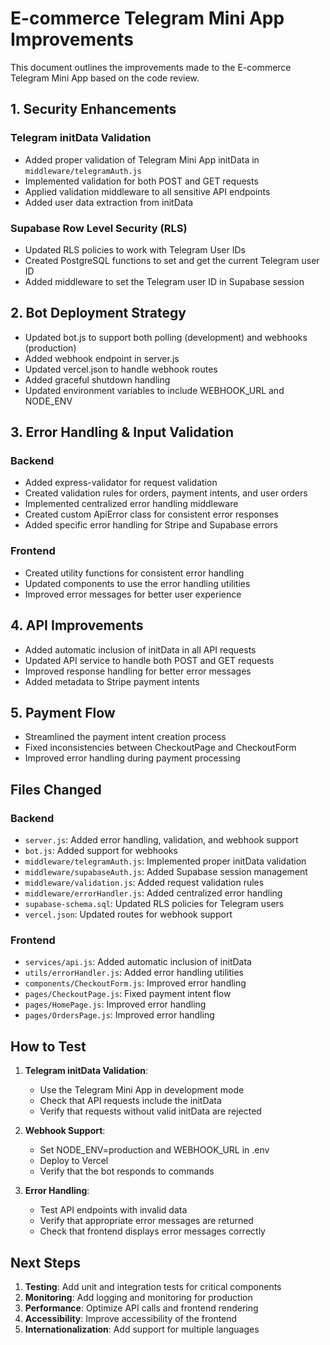 # E-commerce Telegram Mini App Improvements

This document outlines the improvements made to the E-commerce Telegram Mini App based on the code review.

## 1. Security Enhancements

### Telegram initData Validation

- Added proper validation of Telegram Mini App initData in `middleware/telegramAuth.js`
- Implemented validation for both POST and GET requests
- Applied validation middleware to all sensitive API endpoints
- Added user data extraction from initData

### Supabase Row Level Security (RLS)

- Updated RLS policies to work with Telegram User IDs
- Created PostgreSQL functions to set and get the current Telegram user ID
- Added middleware to set the Telegram user ID in Supabase session

## 2. Bot Deployment Strategy

- Updated bot.js to support both polling (development) and webhooks (production)
- Added webhook endpoint in server.js
- Updated vercel.json to handle webhook routes
- Added graceful shutdown handling
- Updated environment variables to include WEBHOOK_URL and NODE_ENV

## 3. Error Handling & Input Validation

### Backend

- Added express-validator for request validation
- Created validation rules for orders, payment intents, and user orders
- Implemented centralized error handling middleware
- Created custom ApiError class for consistent error responses
- Added specific error handling for Stripe and Supabase errors

### Frontend

- Created utility functions for consistent error handling
- Updated components to use the error handling utilities
- Improved error messages for better user experience

## 4. API Improvements

- Added automatic inclusion of initData in all API requests
- Updated API service to handle both POST and GET requests
- Improved response handling for better error messages
- Added metadata to Stripe payment intents

## 5. Payment Flow

- Streamlined the payment intent creation process
- Fixed inconsistencies between CheckoutPage and CheckoutForm
- Improved error handling during payment processing

## Files Changed

### Backend

- `server.js`: Added error handling, validation, and webhook support
- `bot.js`: Added support for webhooks
- `middleware/telegramAuth.js`: Implemented proper initData validation
- `middleware/supabaseAuth.js`: Added Supabase session management
- `middleware/validation.js`: Added request validation rules
- `middleware/errorHandler.js`: Added centralized error handling
- `supabase-schema.sql`: Updated RLS policies for Telegram users
- `vercel.json`: Updated routes for webhook support

### Frontend

- `services/api.js`: Added automatic inclusion of initData
- `utils/errorHandler.js`: Added error handling utilities
- `components/CheckoutForm.js`: Improved error handling
- `pages/CheckoutPage.js`: Fixed payment intent flow
- `pages/HomePage.js`: Improved error handling
- `pages/OrdersPage.js`: Improved error handling

## How to Test

1. **Telegram initData Validation**:
   - Use the Telegram Mini App in development mode
   - Check that API requests include the initData
   - Verify that requests without valid initData are rejected

2. **Webhook Support**:
   - Set NODE_ENV=production and WEBHOOK_URL in .env
   - Deploy to Vercel
   - Verify that the bot responds to commands

3. **Error Handling**:
   - Test API endpoints with invalid data
   - Verify that appropriate error messages are returned
   - Check that frontend displays error messages correctly

## Next Steps

1. **Testing**: Add unit and integration tests for critical components
2. **Monitoring**: Add logging and monitoring for production
3. **Performance**: Optimize API calls and frontend rendering
4. **Accessibility**: Improve accessibility of the frontend
5. **Internationalization**: Add support for multiple languages
